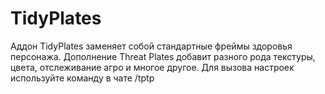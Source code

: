 # TidyPlates
Аддон TidyPlates заменяет собой стандартные фреймы здоровья персонажа.
Дополнение Threat Plates добавит разного рода текстуры, цвета, отслеживание агро и многое другое.
Для вызова настроек используйте команду в чате /tptp
